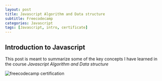 ```yaml
---
layout: post
title: Javascript Algorithm and Data structure
subtitle: Freecodecamp
categories: Javascript
tags: [Javascript, intro, certificate]
---
```


## Introduction to Javascript

This post is meant to summarize some of the key concepts I have learned in the course *Javascript Algorithm and Data structure*


![freecodecamp certification](/assets/images/banners/datacamp_certificate_dummy.jpg)
